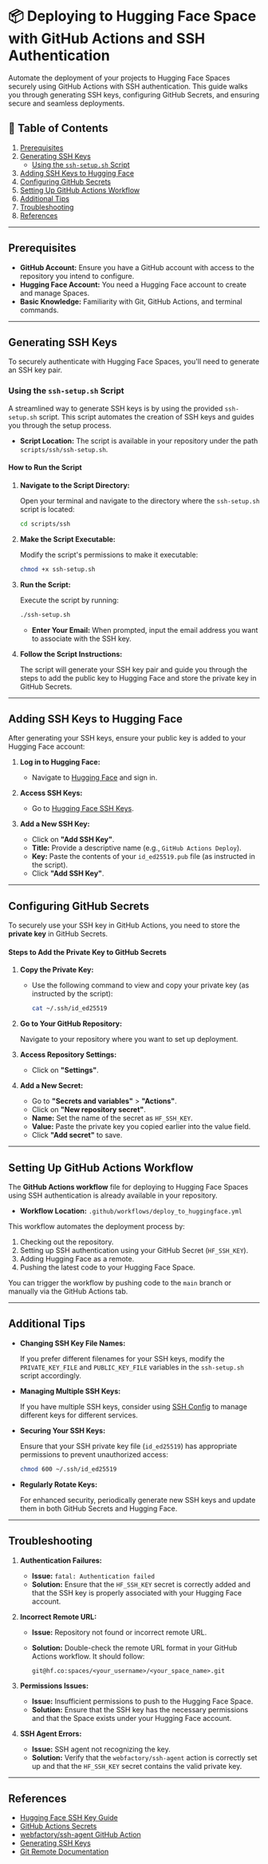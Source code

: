 # 📦 Deploying to Hugging Face Space with GitHub Actions and SSH Authentication

Automate the deployment of your projects to Hugging Face Spaces securely using GitHub Actions with SSH authentication. This guide walks you through generating SSH keys, configuring GitHub Secrets, and ensuring secure and seamless deployments.

## 📝 Table of Contents

1. [Prerequisites](#prerequisites)
2. [Generating SSH Keys](#generating-ssh-keys)
   - [Using the `ssh-setup.sh` Script](#using-the-ssh-setupsh-script)
3. [Adding SSH Keys to Hugging Face](#adding-ssh-keys-to-hugging-face)
4. [Configuring GitHub Secrets](#configuring-github-secrets)
5. [Setting Up GitHub Actions Workflow](#setting-up-github-actions-workflow)
6. [Additional Tips](#additional-tips)
7. [Troubleshooting](#troubleshooting)
8. [References](#references)

---

## Prerequisites

- **GitHub Account:** Ensure you have a GitHub account with access to the repository you intend to configure.
- **Hugging Face Account:** You need a Hugging Face account to create and manage Spaces.
- **Basic Knowledge:** Familiarity with Git, GitHub Actions, and terminal commands.

---

## Generating SSH Keys

To securely authenticate with Hugging Face Spaces, you'll need to generate an SSH key pair.

### Using the `ssh-setup.sh` Script

A streamlined way to generate SSH keys is by using the provided `ssh-setup.sh` script. This script automates the creation of SSH keys and guides you through the setup process.

- **Script Location:** The script is available in your repository under the path `scripts/ssh/ssh-setup.sh`.

#### How to Run the Script

1. **Navigate to the Script Directory:**

   Open your terminal and navigate to the directory where the `ssh-setup.sh` script is located:

   ```bash
   cd scripts/ssh
   ```

2. **Make the Script Executable:**

   Modify the script's permissions to make it executable:

   ```bash
   chmod +x ssh-setup.sh
   ```

3. **Run the Script:**

   Execute the script by running:

   ```bash
   ./ssh-setup.sh
   ```

   - **Enter Your Email:** When prompted, input the email address you want to associate with the SSH key.

4. **Follow the Script Instructions:**

   The script will generate your SSH key pair and guide you through the steps to add the public key to Hugging Face and store the private key in GitHub Secrets.

---

## Adding SSH Keys to Hugging Face

After generating your SSH keys, ensure your public key is added to your Hugging Face account:

1. **Log in to Hugging Face:**

   - Navigate to [Hugging Face](https://huggingface.co/) and sign in.

2. **Access SSH Keys:**

   - Go to [Hugging Face SSH Keys](https://huggingface.co/settings/keys).

3. **Add a New SSH Key:**

   - Click on **"Add SSH Key"**.
   - **Title:** Provide a descriptive name (e.g., `GitHub Actions Deploy`).
   - **Key:** Paste the contents of your `id_ed25519.pub` file (as instructed in the script).
   - Click **"Add SSH Key"**.

---

## Configuring GitHub Secrets

To securely use your SSH key in GitHub Actions, you need to store the **private key** in GitHub Secrets.

#### Steps to Add the Private Key to GitHub Secrets

1. **Copy the Private Key:**

   - Use the following command to view and copy your private key (as instructed by the script):

     ```bash
     cat ~/.ssh/id_ed25519
     ```

2. **Go to Your GitHub Repository:**

   Navigate to your repository where you want to set up deployment.

3. **Access Repository Settings:**

   - Click on **"Settings"**.

4. **Add a New Secret:**

   - Go to **"Secrets and variables"** > **"Actions"**.
   - Click on **"New repository secret"**.
   - **Name:** Set the name of the secret as `HF_SSH_KEY`.
   - **Value:** Paste the private key you copied earlier into the value field.
   - Click **"Add secret"** to save.

---

## Setting Up GitHub Actions Workflow

The **GitHub Actions workflow** file for deploying to Hugging Face Spaces using SSH authentication is already available in your repository.

- **Workflow Location:** `.github/workflows/deploy_to_huggingface.yml`

This workflow automates the deployment process by:

1. Checking out the repository.
2. Setting up SSH authentication using your GitHub Secret (`HF_SSH_KEY`).
3. Adding Hugging Face as a remote.
4. Pushing the latest code to your Hugging Face Space.

You can trigger the workflow by pushing code to the `main` branch or manually via the GitHub Actions tab.

---

## Additional Tips

- **Changing SSH Key File Names:**

  If you prefer different filenames for your SSH keys, modify the `PRIVATE_KEY_FILE` and `PUBLIC_KEY_FILE` variables in the `ssh-setup.sh` script accordingly.

- **Managing Multiple SSH Keys:**

  If you have multiple SSH keys, consider using [SSH Config](https://www.ssh.com/academy/ssh/config) to manage different keys for different services.

- **Securing Your SSH Keys:**

  Ensure that your SSH private key file (`id_ed25519`) has appropriate permissions to prevent unauthorized access:

  ```bash
  chmod 600 ~/.ssh/id_ed25519
  ```

- **Regularly Rotate Keys:**

  For enhanced security, periodically generate new SSH keys and update them in both GitHub Secrets and Hugging Face.

---

## Troubleshooting

1. **Authentication Failures:**

   - **Issue:** `fatal: Authentication failed`
   - **Solution:** Ensure that the `HF_SSH_KEY` secret is correctly added and that the SSH key is properly associated with your Hugging Face account.

2. **Incorrect Remote URL:**

   - **Issue:** Repository not found or incorrect remote URL.
   - **Solution:** Double-check the remote URL format in your GitHub Actions workflow. It should follow:

     ```
     git@hf.co:spaces/<your_username>/<your_space_name>.git
     ```

3. **Permissions Issues:**

   - **Issue:** Insufficient permissions to push to the Hugging Face Space.
   - **Solution:** Ensure that the SSH key has the necessary permissions and that the Space exists under your Hugging Face account.

4. **SSH Agent Errors:**

   - **Issue:** SSH agent not recognizing the key.
   - **Solution:** Verify that the `webfactory/ssh-agent` action is correctly set up and that the `HF_SSH_KEY` secret contains the valid private key.

---

## References

- [Hugging Face SSH Key Guide](https://huggingface.co/docs/hub/security-git-ssh)
- [GitHub Actions Secrets](https://docs.github.com/en/actions/security-guides/encrypted-secrets)
- [webfactory/ssh-agent GitHub Action](https://github.com/webfactory/ssh-agent)
- [Generating SSH Keys](https://www.ssh.com/academy/ssh/keygen)
- [Git Remote Documentation](https://git-scm.com/docs/git-remote)
